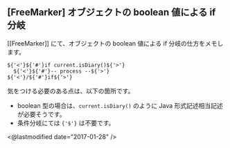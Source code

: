 ## [FreeMarker] オブジェクトの boolean 値による if 分岐

[[FreeMarker]] にて、オブジェクトの boolean 値による if 分岐の仕方をメモします。

```
${'<'}${'#'}if current.isDiary()${'>'}
  ${'<'}${'#'}-- process --${'>'}
${'<'}/${'#'}if${'>'}
```

気をつける必要のある点は、以下の箇所です。

* boolean 型の場合は、`current.isDiary()` のように Java 形式記述相当記述が必要そうです。
* 条件分岐にては `{'$'}` は不要です。

<@lastmodified date="2017-01-28" />
